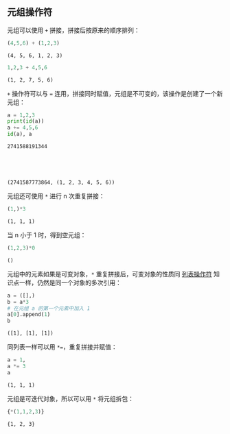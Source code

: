 ## 元组操作符

元组可以使用 `+` 拼接，拼接后按原来的顺序排列：


```python
(4,5,6) + (1,2,3)
```




    (4, 5, 6, 1, 2, 3)




```python
1,2,3 + 4,5,6
```




    (1, 2, 7, 5, 6)



`+` 操作符可以与 `=` 连用，拼接同时赋值，元组是不可变的，该操作是创建了一个新元组：


```python
a = 1,2,3
print(id(a))
a += 4,5,6
id(a), a
```

    2741588191344
    




    (2741587773864, (1, 2, 3, 4, 5, 6))



元组还可使用 `*` 进行 n 次重复拼接：


```python
(1,)*3
```




    (1, 1, 1)



当 n 小于 1 时，得到空元组：


```python
(1,2,3)*0
```




    ()



元组中的元素如果是可变对象，`*` 重复拼接后，可变对象的性质同 [列表操作符](https://xue.cn/hub/reader?bookId=64&path=xue_python_kp/03_list/04_list_operator.ipynb) 知识点一样，仍然是同一个对象的多次引用：


```python
a = ([],)
b = a*3
# 在元组 a 的第一个元素中加入 1
a[0].append(1)
b
```




    ([1], [1], [1])



同列表一样可以用 `*=`，重复拼接并赋值：


```python
a = 1,
a *= 3
a
```




    (1, 1, 1)



元组是可迭代对象，所以可以用 `*` 将元组拆包：


```python
{*(1,1,2,3)}
```




    {1, 2, 3}


